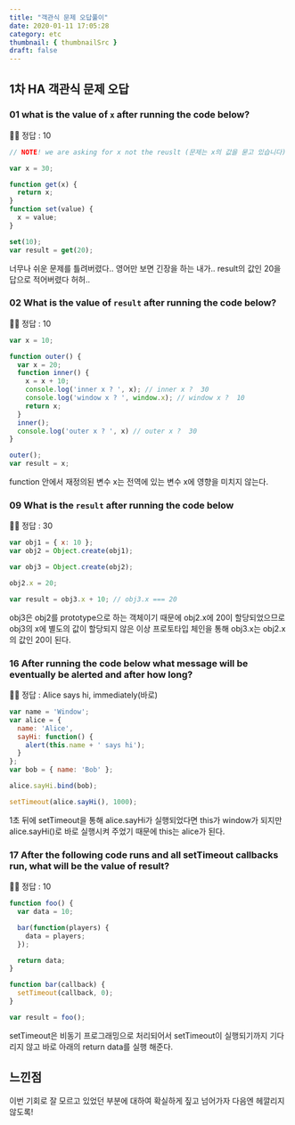 ```yaml
---
title: "객관식 문제 오답풀이"
date: 2020-01-11 17:05:28
category: etc
thumbnail: { thumbnailSrc }
draft: false
---
```


## 1차 HA 객관식 문제 오답
### 01 what is the value of `x` after running the code below?
🧚‍♀️ 정답 : 10
```js
// NOTE! we are asking for x not the reuslt (문제는 x의 값을 묻고 있습니다)

var x = 30;

function get(x) {
  return x;
}
function set(value) {
  x = value;
}

set(10);
var result = get(20);
```

너무나 쉬운 문제를 틀려버렸다.. 영어만 보면 긴장을 하는 내가.. result의 값인 20을 답으로 적어버렸다 허허..

### 02 What is the value of `result` after running the code below?
🧚‍♀️ 정답 : 10
```js
var x = 10;

function outer() {
  var x = 20;
  function inner() {
    x = x + 10;
    console.log('inner x ? ', x); // inner x ?  30
    console.log('window x ? ', window.x); // window x ?  10
    return x;
  }
  inner();
  console.log('outer x ? ', x) // outer x ?  30
}

outer();
var result = x;
```

function 안에서 재정의된 변수 x는 전역에 있는 변수 x에 영향을 미치지 않는다.

### 09 What is the `result` after running the code below
🧚‍♀️ 정답 : 30

```js
var obj1 = { x: 10 };
var obj2 = Object.create(obj1);

var obj3 = Object.create(obj2);

obj2.x = 20;

var result = obj3.x + 10; // obj3.x === 20
```

obj3은 obj2를 prototype으로 하는 객체이기 때문에 obj2.x에 20이 할당되었으므로 obj3의 x에 별도의 값이 할당되지 않은 이상 프로토타입 체인을 통해 obj3.x는 obj2.x의 값인 20이 된다.

### 16 After running the code below what message will be eventually be alerted and after how long?
🧚‍♀️ 정답 : Alice says hi, immediately(바로)

```js
var name = 'Window';
var alice = {
  name: 'Alice',
  sayHi: function() {
    alert(this.name + ' says hi');
  }
};
var bob = { name: 'Bob' };

alice.sayHi.bind(bob);

setTimeout(alice.sayHi(), 1000);
```

1초 뒤에 setTimeout을 통해 alice.sayHi가 실행되었다면 this가 window가 되지만 alice.sayHi()로 바로 실행시켜 주었기 때문에 this는 alice가 된다.

### 17 After the following code runs and all setTimeout callbacks run, what will be the value of result?
🧚‍♀️ 정답 : 10

```js
function foo() {
  var data = 10;

  bar(function(players) {
    data = players;
  });

  return data;
}

function bar(callback) {
  setTimeout(callback, 0);
}

var result = foo();
```

setTimeout은 비동기 프로그래밍으로 처리되어서 setTimeout이 실행되기까지 기다리지 않고 바로 아래의 return data를 실행 해준다.


## 느낀점
이번 기회로 잘 모르고 있었던 부분에 대하여 확실하게 짚고 넘어가자 다음엔 헤깔리지 않도록!
